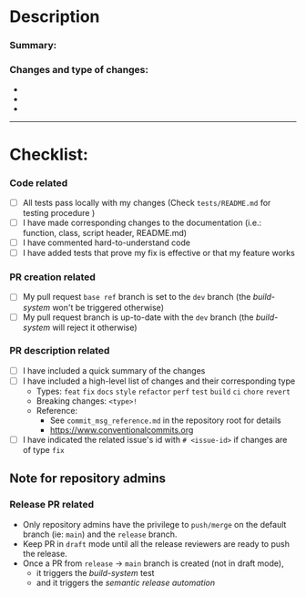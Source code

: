 # Description
### Summary:






### Changes and type of changes:

- 
- 
- 


---

# Checklist:

### Code related
- [ ] All tests pass locally with my changes (Check `tests/README.md` for testing procedure ) 
- [ ] I have made corresponding changes to the documentation (i.e.: function, class, script header,
  README.md)
- [ ] I have commented hard-to-understand code 
- [ ] I have added tests that prove my fix is effective or that my feature works

### PR creation related 
- [ ] My pull request `base ref` branch is set to the `dev` branch (the _build-system_ won't be triggered otherwise) 
- [ ] My pull request branch is up-to-date with the `dev` branch (the _build-system_ will reject it otherwise)

### PR description related 
- [ ] I have included a quick summary of the changes
- [ ] I have included a high-level list of changes and their corresponding type 
  - Types: `feat` `fix` `docs` `style` `refactor` `perf` `test` `build` `ci` `chore` `revert`
  - Breaking changes: `<type>!`
  - Reference: 
    - See `commit_msg_reference.md` in the repository root for details
    - https://www.conventionalcommits.org
- [ ] I have indicated the related issue's id with `# <issue-id>` if changes are of type `fix`

 ## Note for repository admins
 ### Release PR related
- Only repository admins have the privilege to `push/merge` on the default branch (ie: `main`) and the `release` branch.
- Keep PR in `draft` mode until all the release reviewers are ready to push the release. 
- Once a PR from `release` -> `main` branch is created (not in draft mode),  
  - it triggers the _build-system_ test
  - and it triggers the _semantic release automation_
